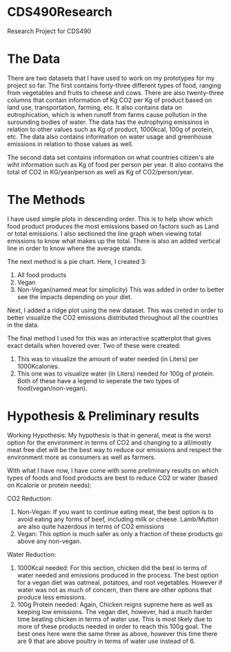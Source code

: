 # CDS490Research
Research Project for CDS490

# The Data
There are two datasets that I have used to work on my prototypes for my project so far. The first contains forty-three different types of food, ranging from vegetables and fruits to cheese and cows. There are also twenty-three columns that contain information of Kg CO2 per Kg of product based on land use, transportation,  farming, etc. It also contains data on eutrophication, which is when runoff from farms cause pollution in the surounding bodies of water. The data has the eutrophying emissinos in relation to other values such as Kg of product, 1000kcal, 100g of protein, etc. The data also contains information on water usage and greenhouse emissions in relation to those values as well.

The second data set contains information on what countries citizen's ate wiht information such as Kg of food per person per year. It also contains the total of CO2 in KG/year/person as well as Kg of CO2/person/year.

# The Methods
I have used simple plots in descending order. This is to help show which food product produces the most emissions based on factors such as Land or total emissions. I also sectioned the line graph when viewing total emissions to know what makes up the total. There is also an added vertical line in order to know where the average stands. 

The next method is a pie chart. Here, I created 3:
  1. All food products
  2. Vegan
  3. Non-Vegan(named meat for simplicity)
This was added in order to better see the impacts depending on your diet.

Next, I added a ridge plot using the new dataset. This was creted in order to better visualize the CO2 emissions distributed throughout all the countries in the data.

The final method I used for this was an interactive scatterplot that gives exact details when hovered over. Two of these were created:
  1. This was to visualize the amount of water needed (in Liters) per 1000Kcalories.
  2. This one was to visualize water (in Liters) needed for 100g of protein.
Both of these have a legend to seperate the two types of food(vegan/non-vegan).

# Hypothesis & Preliminary results
Working Hypothesis: My hypothesis is that in general, meat is the worst option for the environment in terms of CO2 and changing to a all/mostly meat free diet will be the best way to reduce our emissions and respect the environment more as consumers as well as farmers. 

With what I have now, I have come with some preliminary results on which types of foods and food products are best to reduce CO2 or water (based on Kcalorie or protein needs):

CO2 Reduction:
  1. Non-Vegan: If you want to continue eating meat, the best option is to avoid eating any forms of beef, including milk or cheese. Lamb/Mutton are also quite hazerdous in terms of CO2 emissions
  2. Vegan: This option is much safer as only a fraction of these products go above any non-vegan.

Water Reduction:
  1. 1000Kcal needed: For this section, chicken did the best in terms of water needed and emissions produced in the process. The best option for a vegan diet was oatmeal, potatoes, and root vegetables. However if water was not as much of concern, then there are other options that produce less emissions.
  2. 100g Protein needed: Again, Chicken reigns supreme here as well as keeping low emissions. The vegan diet, however, had a much harder time beating chicken in terms of water use. This is most likely due to more of these products needed in order to reach this 100g goal. The best ones here were the same three as above, however this time there are 9 that are above poultry in terms of water use instead of 6.

